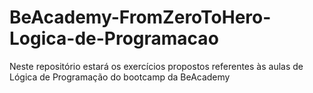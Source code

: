 # BeAcademy-FromZeroToHero-Logica-de-Programacao
Neste repositório estará os exercícios propostos referentes às aulas de Lógica de Programação do bootcamp da BeAcademy

